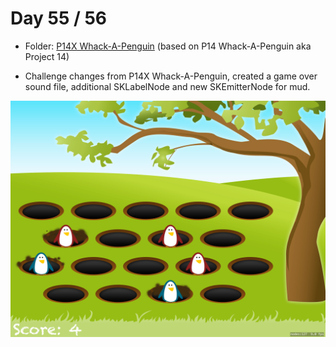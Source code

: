 # Day 55 / 56

- Folder: [P14X Whack-A-Penguin](https://github.com/JulesMoorhouse/100DaysOfSwift/tree/master/P14X%20WhackAPenguin/WhackAPenguin) (based on P14 Whack-A-Penguin aka Project 14)

- Challenge changes from P14X Whack-A-Penguin, created a game over sound file, additional SKLabelNode and new SKEmitterNode for mud.

<img src="../Images/day55-p14x.png">
